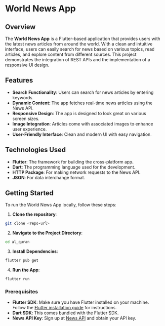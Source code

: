 
# World News App

## Overview
The **World News App** is a Flutter-based application that provides users with the latest news articles from around the world. With a clean and intuitive interface, users can easily search for news based on various topics, read articles, and explore content from different sources. This project demonstrates the integration of REST APIs and the implementation of a responsive UI design.

## Features
- **Search Functionality**: Users can search for news articles by entering keywords.
- **Dynamic Content**: The app fetches real-time news articles using the News API.
- **Responsive Design**: The app is designed to look great on various screen sizes.
- **Image Integration**: Articles come with associated images to enhance user experience.
- **User-Friendly Interface**: Clean and modern UI with easy navigation.

## Technologies Used
- **Flutter**: The framework for building the cross-platform app.
- **Dart**: The programming language used for the development.
- **HTTP Package**: For making network requests to the News API.
- **JSON**: For data interchange format.

## Getting Started
To run the World News App locally, follow these steps:


1. **Clone the repository**:

```bash
git clone <repo-url>
```
2. **Navigate to the Project Directory**:

```bash
cd al_quran
```
3. **Install Dependencies**:

```bash
flutter pub get
```
4. **Run the App**:

```bash
flutter run
```

### Prerequisites
- **Flutter SDK**: Make sure you have Flutter installed on your machine. Follow the [Flutter installation guide](https://flutter.dev/docs/get-started/install) for instructions.
- **Dart SDK**: This comes bundled with the Flutter SDK.
- **News API Key**: Sign up at [News API](https://newsapi.org/) and obtain your API key.

